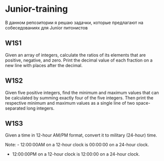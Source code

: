 # Junior-training
В данном репозитории я решаю задачки, которые предлагают на собеседованиях для Junior питонистов

## W1S1
Given an array of integers, calculate the ratios of its elements that are positive, negative, and zero. 
Print the decimal value of each fraction on a new line with  places after the decimal.

## W1S2
Given five positive integers, find the minimum and maximum values that can be calculated by summing 
exactly four of the five integers. Then print the respective minimum and maximum values as a single 
line of two space-separated long integers.

## W1S3
Given a time in 12-hour AM/PM format, convert it to military (24-hour) time.

Note: - 12:00:00AM on a 12-hour clock is 00:00:00 on a 24-hour clock.
- 12:00:00PM on a 12-hour clock is 12:00:00 on a 24-hour clock.
